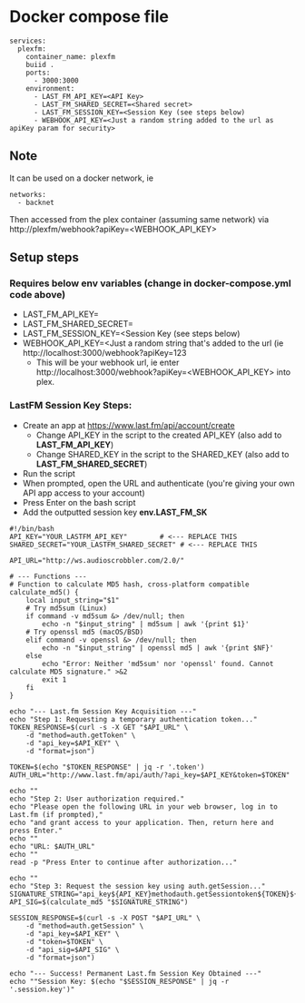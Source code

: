 # Docker compose file
```
services:
  plexfm:
    container_name: plexfm
    buiid .
    ports:
      - 3000:3000
    environment:
      - LAST_FM_API_KEY=<API Key>
      - LAST_FM_SHARED_SECRET=<Shared secret>
      - LAST_FM_SESSION_KEY=<Session Key (see steps below)
      - WEBHOOK_API_KEY=<Just a random string added to the url as apiKey param for security>
```

## Note
It can be used on a docker network, ie
```
networks:
  - backnet
```

Then accessed from the plex container (assuming same network) via http://plexfm/webhook?apiKey=<WEBHOOK_API_KEY>

## Setup steps 
### Requires below env variables (change in docker-compose.yml code above)
- LAST_FM_API_KEY=<API Key>
- LAST_FM_SHARED_SECRET=<Shared secret>
- LAST_FM_SESSION_KEY=<Session Key (see steps below)
- WEBHOOK_API_KEY=<Just a random string that's added to the url (ie http://localhost:3000/webhook?apiKey=123
  - This will be your webhook url, ie enter http://localhost:3000/webhook?apiKey=<WEBHOOK_API_KEY> into plex.

### LastFM Session Key Steps:
- Create an app at https://www.last.fm/api/account/create
  - Change API_KEY in the script to the created API_KEY (also add to **LAST_FM_API_KEY**)
  - Change SHARED_KEY in the script to the SHARED_KEY (also add to **LAST_FM_SHARED_SECRET**)
- Run the script
- When prompted, open the URL and authenticate (you're giving your own API app access to your account)
- Press Enter on the bash script
- Add the outputted session key **env.LAST_FM_SK**

```
#!/bin/bash
API_KEY="YOUR_LASTFM_API_KEY"        # <--- REPLACE THIS
SHARED_SECRET="YOUR_LASTFM_SHARED_SECRET" # <--- REPLACE THIS

API_URL="http://ws.audioscrobbler.com/2.0/"

# --- Functions ---
# Function to calculate MD5 hash, cross-platform compatible
calculate_md5() {
    local input_string="$1"
    # Try md5sum (Linux)
    if command -v md5sum &> /dev/null; then
        echo -n "$input_string" | md5sum | awk '{print $1}'
    # Try openssl md5 (macOS/BSD)
    elif command -v openssl &> /dev/null; then
        echo -n "$input_string" | openssl md5 | awk '{print $NF}'
    else
        echo "Error: Neither 'md5sum' nor 'openssl' found. Cannot calculate MD5 signature." >&2
        exit 1
    fi
}

echo "--- Last.fm Session Key Acquisition ---"
echo "Step 1: Requesting a temporary authentication token..."
TOKEN_RESPONSE=$(curl -s -X GET "$API_URL" \
    -d "method=auth.getToken" \
    -d "api_key=$API_KEY" \
    -d "format=json")

TOKEN=$(echo "$TOKEN_RESPONSE" | jq -r '.token') 
AUTH_URL="http://www.last.fm/api/auth/?api_key=$API_KEY&token=$TOKEN"

echo ""
echo "Step 2: User authorization required."
echo "Please open the following URL in your web browser, log in to Last.fm (if prompted),"
echo "and grant access to your application. Then, return here and press Enter."
echo ""
echo "URL: $AUTH_URL"
echo ""
read -p "Press Enter to continue after authorization..."

echo ""
echo "Step 3: Request the session key using auth.getSession..."
SIGNATURE_STRING="api_key${API_KEY}methodauth.getSessiontoken${TOKEN}${SHARED_SECRET}"
API_SIG=$(calculate_md5 "$SIGNATURE_STRING")

SESSION_RESPONSE=$(curl -s -X POST "$API_URL" \
    -d "method=auth.getSession" \
    -d "api_key=$API_KEY" \
    -d "token=$TOKEN" \
    -d "api_sig=$API_SIG" \
    -d "format=json")

echo "--- Success! Permanent Last.fm Session Key Obtained ---"
echo ""Session Key: $(echo "$SESSION_RESPONSE" | jq -r '.session.key')"
```

